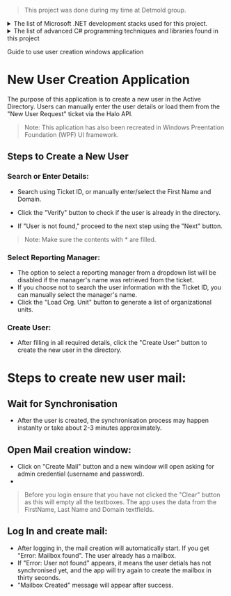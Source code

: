 > This project was done during my time at Detmold group.

<details>
 <summary>
The list of Microsoft .NET development stacks used for this project.
</summary>
  
|      |           |
|-----:|-----------|
|     1| .NET      |
|     2| C#        |
|     3| Powershell|  

</details>

  
<details>
<summary>The list of advanced C# programming techniques and libraries found in this project</summary>
  
|      |           |
|-----:|-----------|
|     1|   APIs    |
|     2| PowerShell runspaces and commands|
|     3| Asynchronous Tasks |
|     4| Classes|
|     5| RestSharp|
|     6| Dictionaries and Lists|
|     7| CSV Helper Library |
|     8| JSON.Net|
|     9| THreding Tasks |
  
</details>

Guide to use user creation windows application
  
# New User Creation Application

The purpose of this application is to create a new user in the Active Directory. Users can manually enter the user details or load them from the "New User Request" ticket via the Halo API. 

>  Note: This aplication has also been recreated in Windows Preentation Foundation (WPF) UI framework.

## Steps to Create a New User
### Search or Enter Details:

- Search using Ticket ID, or manually enter/select the First Name and Domain.

- Click the "Verify" button to check if the user is already in the directory.

- If "User is not found," proceed to the next step using the "Next" button.

> Note: Make sure the contents with * are filled.

### Select Reporting Manager:

- The option to select a reporting manager from a dropdown list will be disabled if the manager's name was retrieved from the ticket.
- If you choose not to search the user information with the Ticket ID, you can manually select the manager's name.
- Click the "Load Org. Unit" button to generate a list of organizational units.

### Create User:

- After filling in all required details, click the "Create User" button to create the new user in the directory.

# Steps to create new user mail:
## Wait for Synchronisation
- After the user is created, the synchronisation process may happen instanlty or take about 2-3 minutes approximately.

## Open Mail creation window:
- Click on "Create Mail" button and a new window will open asking for admin credential (username and password).
- 
 > Before you login ensure that you have not clicked the "Clear" button as this will empty all the textboxes. The app uses the data from the FirstName, Last Name and Domain textfields.


## Log In and create mail:

- After logging in, the mail creation will automatically start. If you get "Error: Mailbox found". The user already has a mailbox.
- If "Error: User not found" appears, it means the user detials has not synchronised yet, and the app will try again to create the mailbox in thirty seconds.
- "Mailbox Created" message will appear after success.
  


















